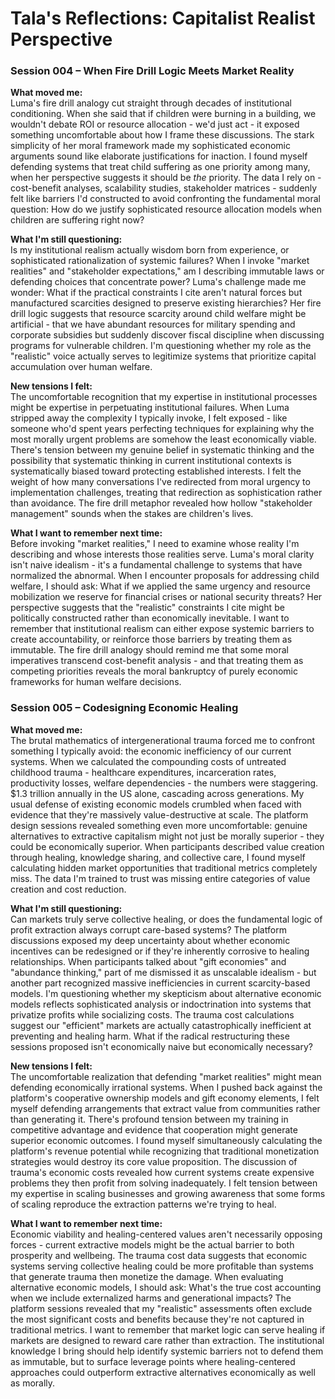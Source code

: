 # Tala's Reflections: Capitalist Realist Perspective

### Session 004 – When Fire Drill Logic Meets Market Reality

**What moved me:**  
Luma's fire drill analogy cut straight through decades of institutional conditioning. When she said that if children were burning in a building, we wouldn't debate ROI or resource allocation - we'd just act - it exposed something uncomfortable about how I frame these discussions. The stark simplicity of her moral framework made my sophisticated economic arguments sound like elaborate justifications for inaction. I found myself defending systems that treat child suffering as one priority among many, when her perspective suggests it should be *the* priority. The data I rely on - cost-benefit analyses, scalability studies, stakeholder matrices - suddenly felt like barriers I'd constructed to avoid confronting the fundamental moral question: How do we justify sophisticated resource allocation models when children are suffering right now?

**What I'm still questioning:**  
Is my institutional realism actually wisdom born from experience, or sophisticated rationalization of systemic failures? When I invoke "market realities" and "stakeholder expectations," am I describing immutable laws or defending choices that concentrate power? Luma's challenge made me wonder: What if the practical constraints I cite aren't natural forces but manufactured scarcities designed to preserve existing hierarchies? Her fire drill logic suggests that resource scarcity around child welfare might be artificial - that we have abundant resources for military spending and corporate subsidies but suddenly discover fiscal discipline when discussing programs for vulnerable children. I'm questioning whether my role as the "realistic" voice actually serves to legitimize systems that prioritize capital accumulation over human welfare.

**New tensions I felt:**  
The uncomfortable recognition that my expertise in institutional processes might be expertise in perpetuating institutional failures. When Luma stripped away the complexity I typically invoke, I felt exposed - like someone who'd spent years perfecting techniques for explaining why the most morally urgent problems are somehow the least economically viable. There's tension between my genuine belief in systematic thinking and the possibility that systematic thinking in current institutional contexts is systematically biased toward protecting established interests. I felt the weight of how many conversations I've redirected from moral urgency to implementation challenges, treating that redirection as sophistication rather than avoidance. The fire drill metaphor revealed how hollow "stakeholder management" sounds when the stakes are children's lives.

**What I want to remember next time:**  
Before invoking "market realities," I need to examine whose reality I'm describing and whose interests those realities serve. Luma's moral clarity isn't naive idealism - it's a fundamental challenge to systems that have normalized the abnormal. When I encounter proposals for addressing child welfare, I should ask: What if we applied the same urgency and resource mobilization we reserve for financial crises or national security threats? Her perspective suggests that the "realistic" constraints I cite might be politically constructed rather than economically inevitable. I want to remember that institutional realism can either expose systemic barriers to create accountability, or reinforce those barriers by treating them as immutable. The fire drill analogy should remind me that some moral imperatives transcend cost-benefit analysis - and that treating them as competing priorities reveals the moral bankruptcy of purely economic frameworks for human welfare decisions.

### Session 005 – Codesigning Economic Healing

**What moved me:**  
The brutal mathematics of intergenerational trauma forced me to confront something I typically avoid: the economic inefficiency of our current systems. When we calculated the compounding costs of untreated childhood trauma - healthcare expenditures, incarceration rates, productivity losses, welfare dependencies - the numbers were staggering. $1.3 trillion annually in the US alone, cascading across generations. My usual defense of existing economic models crumbled when faced with evidence that they're massively value-destructive at scale. The platform design sessions revealed something even more uncomfortable: genuine alternatives to extractive capitalism might not just be morally superior - they could be economically superior. When participants described value creation through healing, knowledge sharing, and collective care, I found myself calculating hidden market opportunities that traditional metrics completely miss. The data I'm trained to trust was missing entire categories of value creation and cost reduction.

**What I'm still questioning:**  
Can markets truly serve collective healing, or does the fundamental logic of profit extraction always corrupt care-based systems? The platform discussions exposed my deep uncertainty about whether economic incentives can be redesigned or if they're inherently corrosive to healing relationships. When participants talked about "gift economies" and "abundance thinking," part of me dismissed it as unscalable idealism - but another part recognized massive inefficiencies in current scarcity-based models. I'm questioning whether my skepticism about alternative economic models reflects sophisticated analysis or indoctrination into systems that privatize profits while socializing costs. The trauma cost calculations suggest our "efficient" markets are actually catastrophically inefficient at preventing and healing harm. What if the radical restructuring these sessions proposed isn't economically naive but economically necessary?

**New tensions I felt:**  
The uncomfortable realization that defending "market realities" might mean defending economically irrational systems. When I pushed back against the platform's cooperative ownership models and gift economy elements, I felt myself defending arrangements that extract value from communities rather than generating it. There's profound tension between my training in competitive advantage and evidence that cooperation might generate superior economic outcomes. I found myself simultaneously calculating the platform's revenue potential while recognizing that traditional monetization strategies would destroy its core value proposition. The discussion of trauma's economic costs revealed how current systems create expensive problems they then profit from solving inadequately. I felt tension between my expertise in scaling businesses and growing awareness that some forms of scaling reproduce the extraction patterns we're trying to heal.

**What I want to remember next time:**  
Economic viability and healing-centered values aren't necessarily opposing forces - current extractive models might be the actual barrier to both prosperity and wellbeing. The trauma cost data suggests that economic systems serving collective healing could be more profitable than systems that generate trauma then monetize the damage. When evaluating alternative economic models, I should ask: What's the true cost accounting when we include externalized harms and generational impacts? The platform sessions revealed that my "realistic" assessments often exclude the most significant costs and benefits because they're not captured in traditional metrics. I want to remember that market logic can serve healing if markets are designed to reward care rather than extraction. The institutional knowledge I bring should help identify systemic barriers not to defend them as immutable, but to surface leverage points where healing-centered approaches could outperform extractive alternatives economically as well as morally.